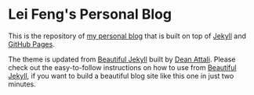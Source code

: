 # Lei Feng's Personal Blog

This is the repository of [my personal blog](https://stonefl.github.io/) that is built on top of [Jekyll](http://jekyllrb.com/) and [GitHub Pages](https://pages.github.com/).

The theme is updated from [Beautiful Jekyll](http://deanattali.com/beautiful-jekyll) built by [Dean Attali](http://deanattali.com/aboutme#contact). Please check out the easy-to-follow instructions on how to use from [Beautiful Jekyll](http://deanattali.com/beautiful-jekyll), if you want to build a beautiful blog site like this one in just two minutes.


